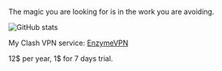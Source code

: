 The magic you are looking for is in the work you are avoiding.

![GitHub stats](https://github-readme-stats.vercel.app/api?username=Jabberwocky238&show_icons=true&theme=radical)

My Clash VPN service: [EnzymeVPN](https://app.enzyme.world)

12$ per year, 1$ for 7 days trial.

